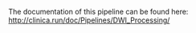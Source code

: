 The documentation of this pipeline can be found here:
http://clinica.run/doc/Pipelines/DWI_Processing/
